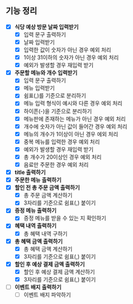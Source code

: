 ## 기능 정리
- [x] **식당 예상 방문 날짜 입력받기**
  - [x] 입력 문구 출력하기
  - [x] 날짜 입력받기
  - [x] 입력한 값이 숫자가 아닌 경우 예외 처리
  - [x] 1이상 31이하의 숫자가 아닌 경우 예외 처리
  - [x] 예외가 발생할 경우 재입력 받기
- [x] **주문할 메뉴와 개수 입력받기**
  - [x] 입력 문구 출력하기
  - [x] 메뉴 입력받기
  - [x] 쉼표(,)를 기준으로 분리하기
  - [x] 메뉴 입력 형식이 예시와 다른 경우 예외 처리
  - [x] 하이픈(-)을 기준으로 분리하기
  - [x] 메뉴판에 존재하는 메뉴가 아닌 경우 예외 처리
  - [x] 개수에 숫자가 아닌 값이 들어간 경우 예외 처리
  - [x] 메뉴의 개수가 1이상이 아닌 경우 에외 처리
  - [x] 중복 메뉴를 입력한 경우 예외 처리
  - [x] 예외가 발생할 경우 재입력 받기
  - [x] 총 개수가 20이상인 경우 예외 처리
  - [x] 음료만 주문한 경우 예외 처리
- [x] **title 출력하기**
- [x] **주문한 메뉴 출력하기**
- [x] **할인 전 총 주문 금액 출력하기**
  - [x] 총 주문 금액 계산하기
  - [x] 3자리를 기준으로 쉼표(,) 붙이기
- [x] **증정 메뉴 출력하기**
  - [x] 증정 메뉴를 받을 수 있는 지 확인하기
- [x] **혜택 내역 출력하기**
  - [x] 총 혜택 내역 구하기
- [x] **총 혜택 금액 출력하기**
  - [x] 총 혜택 금액 계산하기
  - [x] 3자리를 기준으로 쉼표(,) 붙이기
- [x] **할인 후 예상 결제 금액 출력하기**
  - [x] 할인 후 예상 결제 금액 계산하기
  - [x] 3자리를 기준으로 쉼표(,) 붙이기
- [ ] **이벤트 배지 출력하기**
  - [ ] 이벤트 배지 파악하기